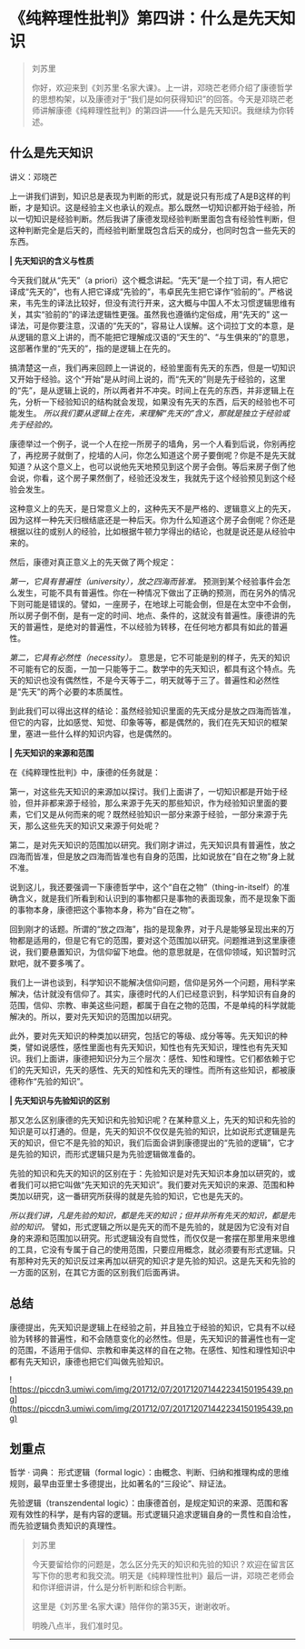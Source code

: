 # 《纯粹理性批判》第四讲：什么是先天知识

> 刘苏里
> 
> 你好，欢迎来到《刘苏里·名家大课》。上一讲，邓晓芒老师介绍了康德哲学的思想构架，以及康德对于“我们是如何获得知识”的回答。今天是邓晓芒老师讲解康德《纯粹理性批判》的第四讲——什么是先天知识。我继续为你转述。

## 什么是先天知识

讲义：邓晓芒

上一讲我们讲到，知识总是表现为判断的形式，就是说只有形成了A是B这样的判断，才是知识。这是经验主义也承认的观点。那么既然一切知识都开始于经验，所以一切知识是经验判断。然后我讲了康德发现经验判断里面包含有经验性判断，但这种判断完全是后天的，而经验判断里既包含后天的成分，也同时包含一些先天的东西。

 **| 先天知识的含义与性质**

今天我们就从“先天”（a priori）这个概念讲起。“先天”是一个拉丁词，有人把它译成“先天的”，也有人把它译成“先验的”，韦卓民先生把它译作“验前的”。严格说来，韦先生的译法比较好，但没有流行开来，这大概与中国人不太习惯逻辑思维有关，其实“验前的”的译法逻辑性更强。虽然我也遵循约定俗成，用“先天的” 这一译法，可是你要注意，汉语的“先天的”，容易让人误解。这个词拉丁文的本意，是从逻辑的意义上讲的，而不能把它理解成汉语的“天生的”、“与生俱来的”的意思，这部著作里的“先天的”，指的是逻辑上在先的。

搞清楚这一点，我们再来回顾上一讲说的，经验里面有先天的东西，但是一切知识又开始于经验。这个“开始”是从时间上说的，而“先天的”则是先于经验的，这里的“先”，是从逻辑上说的，所以两者并不冲突。时间上在先的东西，并非逻辑上在先，分析一下经验知识的结构就会发现，如果没有先天的东西，后天的经验也不可能发生。 *所以我们要从逻辑上在先，来理解“先天的”含义，那就是独立于经验或先于经验的。*

康德举过一个例子，说一个人在挖一所房子的墙角，另一个人看到后说，你别再挖了，再挖房子就倒了，挖墙的人问，你怎么知道这个房子要倒呢？你是不是先天就知道？从这个意义上，也可以说他先天地预见到这个房子会倒。等后来房子倒了他会说，你看，这个房子果然倒了，经验还没发生，我就先于这个经验预见到这个经验会发生。

这种意义上的先天，是日常意义上的，这种先天不是严格的、逻辑意义上的先天，因为这样一种先天归根结底还是一种后天。你为什么知道这个房子会倒呢？你还是根据以往的或别人的经验，比如根据牛顿力学得出的结论，也就是说还是从经验中来的。

然后，康德对真正意义上的先天做了两个规定：

 *第一，它具有普遍性（university），放之四海而皆准。* 预测到某个经验事件会怎么发生，可能不具有普遍性。你在一种情况下做出了正确的预测，而在另外的情况下则可能是错误的。譬如，一座房子，在地球上可能会倒，但是在太空中不会倒，所以房子倒不倒，是有一定的时间、地点、条件的，这就没有普遍性。康德讲的先天的普遍性，是绝对的普遍性，不以经验为转移，在任何地方都具有如此的普遍性。

 *第二，它具有必然性（necessity）。* 意思是，它不可能是别的样子，先天的知识不可能有它的反面，一加一只能等于二。数学中的先天知识，都具有这个特点。先天的知识也没有偶然性，不是今天等于二，明天就等于三了。普遍性和必然性是“先天”的两个必要的本质属性。

到此我们可以得出这样的结论：虽然经验知识里面的先天成分是放之四海而皆准，但它的内容，比如感觉、知觉、印象等等，都是偶然的，我们在先天知识的框架里，塞进一些什么样的知识内容，也是偶然的。 

 **| 先天知识的来源和范围**

在《纯粹理性批判》中，康德的任务就是：

第一，对这些先天知识的来源加以探讨。我们上面讲了，一切知识都是开始于经验，但并非都来源于经验，那么来源于先天的那些知识，作为经验知识里面的要素，它们又是从何而来的呢？既然经验知识一部分来源于经验，一部分来源于先天，那么这些先天的知识又来源于何处呢？

第二，是对先天知识的范围加以研究。我们刚才讲过，先天知识具有普遍性，放之四海而皆准，但是放之四海而皆准也有自身的范围，比如说放在“自在之物”身上就不准。

说到这儿，我还要强调一下康德哲学中，这个“自在之物”（thing-in-itself）的准确含义，就是我们所看到和认识到的事物都只是事物的表面现象，而不是现象下面的事物本身，康德把这个事物本身，称为“自在之物”。

回到刚才的话题。所谓的“放之四海”，指的是现象界，对于凡是能够呈现出来的万物都是适用的，但是它有它的范围，要对这个范围加以研究。问题推进到这里康德说，我们要悬置知识，为信仰留下地盘。他的意思就是，在信仰领域，知识暂时沉默吧，就不要多嘴了。

我们上一讲也谈到，科学知识不能解决信仰问题，信仰是另外一个问题，用科学来解决，估计就没有信仰了。其实，康德时代的人们已经意识到，科学知识有自身的范围，信仰、宗教、审美这些问题，都属于自在之物的范围，不是单纯的科学就能解决的。所以，要对先天知识的范围加以研究。

此外，要对先天知识的种类加以研究，包括它的等级、成分等等。先天知识的种类，譬如说感性，感性里面也有先天知识，知性也有先天知识，理性也有先天知识。我们上面讲，康德把知识分为三个层次：感性、知性和理性。它们都依赖于它们的先天知识，先天的感性、先天的知性和先天的理性。而所有这些知识，都被康德称作“先验的知识”。

 **| 先天知识与先验知识的区别**

那又怎么区别康德的先天知识和先验知识呢？在某种意义上，先天的知识和先验的知识是可以打通的。但是，先天的知识不仅仅是先验的知识，比如说形式逻辑是先天的知识，但它不是先验的知识，我们后面会讲到康德提出的“先验的逻辑”，它才是先验的知识，而形式逻辑只是为先验逻辑做准备的。

先验的知识和先天的知识的区别在于：先验知识是对先天知识本身加以研究的，或者我们可以把它叫做“先天知识的先天知识”。我们要对先天知识的来源、范围和种类加以研究，这一番研究所获得的就是先验的知识，它也是先天的。

 *所以我们讲，凡是先验的知识，都是先天的知识；但并非所有先天的知识，都是先验的知识。* 譬如，形式逻辑之所以是先天的而不是先验的，就是因为它没有对自身的来源和范围加以研究。形式逻辑没有自觉性，而仅仅是一套摆在那里用来思维的工具，它没有专属于自己的使用范围，只要应用概念，就必须要有形式逻辑。只有那种对先天的知识反过来再加以研究的知识才是先验的知识。这是先天和先验的一方面的区别，在其它方面的区别我们后面再讲。

## 总结

康德提出，先天知识是逻辑上在经验之前，并且独立于经验的知识，它具有不以经验为转移的普遍性，和不会随意变化的必然性。但是，先天知识的普遍性也有一定的范围，不适用于信仰、宗教和审美这样的自在之物。在感性、知性和理性知识中都有先天知识，康德也把它们叫做先验知识。

![https://piccdn3.umiwi.com/img/201712/07/201712071442234150195439.png](https://piccdn3.umiwi.com/img/201712/07/201712071442234150195439.png)

## 划重点

哲学 · 词典：
形式逻辑（formal logic）：由概念、判断、归纳和推理构成的思维规则，最早由亚里士多德提出，比如著名的“三段论”、辩证法。

先验逻辑（transzendental logic）：由康德首创，是规定知识的来源、范围和客观有效性的科学，是有内容的逻辑。形式逻辑只追求逻辑自身的一贯性和自洽性，而先验逻辑负责知识的真理性。

> 刘苏里
> 
> 今天要留给你的问题是，怎么区分先天的知识和先验的知识？欢迎在留言区写下你的思考和我交流。明天是《纯粹理性批判》最后一讲，邓晓芒老师会和你详细讲讲，什么是分析判断和综合判断。
> 
> 这里是《刘苏里·名家大课》陪伴你的第35天，谢谢收听。
> 
> 明晚八点半，我们准时见。

---
